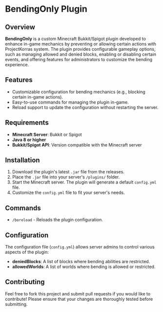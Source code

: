 # BendingOnly Plugin

## Overview
**BendingOnly** is a custom Minecraft Bukkit/Spigot plugin developed to enhance in-game mechanics by preventing or allowing certain actions with ProjectKorras system. The plugin provides configurable gameplay options, such as managing allowed and denied blocks, enabling or disabling certain events, and offering features for administrators to customize the bending experience.

## Features
- Customizable configuration for bending mechanics (e.g., blocking certain in-game actions).
- Easy-to-use commands for managing the plugin in-game.
- Reload support to update the configuration without restarting the server.

## Requirements
- **Minecraft Server**: Bukkit or Spigot
- **Java 8 or higher**
- **Bukkit/Spigot API**: Version compatible with the Minecraft server

## Installation
1. Download the plugin's latest `.jar` file from the releases.
2. Place the `.jar` file into your server's `/plugins/` folder.
3. Start the Minecraft server. The plugin will generate a default `config.yml` file.
4. Customize the `config.yml` file to fit your server's needs.

## Commands
- `/boreload` - Reloads the plugin configuration.

## Configuration
The configuration file (`config.yml`) allows server admins to control various aspects of the plugin:
- **deniedBlocks**: A list of blocks where bending abilities are restricted.
- **allowedWorlds**: A list of worlds where bending is allowed or restricted.

## Contributing
Feel free to fork this project and submit pull requests if you would like to contribute! Please ensure that your changes are thoroughly tested before submitting.

